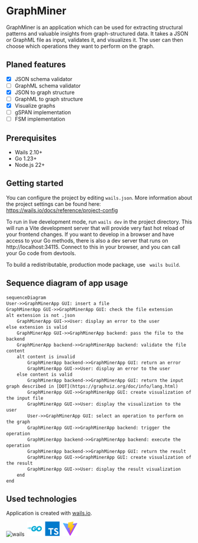 # GraphMiner
GraphMiner is an application which can be used for extracting structural patterns and valuable insights from
graph-structured data. It takes a JSON or GraphML file as input, validates it, and visualizes it. The user
can then choose which operations they want to perform on the graph.

## Planed features
- [x] JSON schema validator
- [ ] GraphML schema validator
- [x] JSON to graph structure
- [ ] GraphML to graph structure
- [x] Visualize graphs
- [ ] gSPAN implementation
- [ ] FSM implementation

## Prerequisites
- Wails 2.10+
- Go 1.23+
- Node.js 22+

## Getting started
You can configure the project by editing `wails.json`. More information about the project settings can be found
here: https://wails.io/docs/reference/project-config

To run in live development mode, run `wails dev` in the project directory. This will run a Vite development
server that will provide very fast hot reload of your frontend changes. If you want to develop in a browser
and have access to your Go methods, there is also a dev server that runs on http://localhost:34115. Connect
to this in your browser, and you can call your Go code from devtools.

To build a redistributable, production mode package, use ` wails build`.

## Sequence diagram of app usage
```mermaid
sequenceDiagram
User->>GraphMinerApp GUI: insert a file
GraphMinerApp GUI->>GraphMinerApp GUI: check the file extension
alt extension is not .json
    GraphMinerApp GUI->>User: display an error to the user
else extension is valid
    GraphMinerApp GUI->>GraphMinerApp backend: pass the file to the backend
    GraphMinerApp backend->>GraphMinerApp backend: validate the file content
    alt content is invalid
        GraphMinerApp backend->>GraphMinerApp GUI: return an error
        GraphMinerApp GUI->>User: display an error to the user
    else content is valid
        GraphMinerApp backend->>GraphMinerApp GUI: return the input graph described in [DOT](https://graphviz.org/doc/info/lang.html)
        GraphMinerApp GUI->>GraphMinerApp GUI: create visualization of the input file
        GraphMinerApp GUI->>User: display the visualization to the user
        User->>GraphMinerApp GUI: select an operation to perform on the graph
        GraphMinerApp GUI->>GraphMinerApp backend: trigger the operation
        GraphMinerApp backend->>GraphMinerApp backend: execute the operation
        GraphMinerApp backend->>GraphMinerApp GUI: return the result
        GraphMinerApp GUI->>GraphMinerApp GUI: create visualization of the result
        GraphMinerApp GUI->>User: display the result visualization
    end
end
```

## Used technologies
Application is created with [wails.io](https://wails.io/).

<div>
  <img src="https://github.com/wailsapp/wails/blob/master/assets/images/logo_cropped.png" title="wails" alt="wails" width="40" height="40"/>&nbsp;
  <img src="https://github.com/devicons/devicon/blob/master/icons/go/go-original-wordmark.svg" title="go" alt="go" width="40" height="40"/>&nbsp;
  <img src="https://github.com/devicons/devicon/blob/master/icons/typescript/typescript-original.svg" title="typescript" alt="typescript" width="40" height="40"/>&nbsp;
  <img src="https://github.com/devicons/devicon/blob/master/icons/vitejs/vitejs-original.svg" title="vitejs" alt="vitejs" width="40" height="40"/>&nbsp;
</div>

